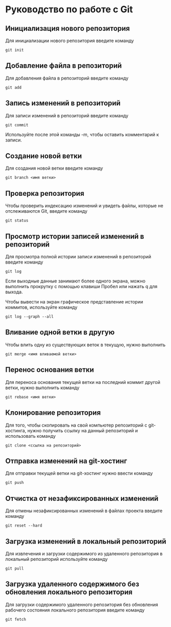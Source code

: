 # Руководство по работе с Git

## Инициализация нового репозитория

Для инициализации нового репозитория введите команду 

```
git init
```
## Добавление файла в репозиторий

Для добавления файла в репозиторий введите команду

```
git add
```
## Запись изменений в репозиторий

Для записи изменений в репозиторий введите команду

```
git commit
```

Используйте после этой команды -m, чтобы оставить комментарий к записи. 

## Создание новой ветки

Для создания новой ветки введите команду

```
git branch <имя ветки>
```

## Проверка репозитория

Чтобы проверить индексацию изменений и увидеть файлы, которые не отслеживаются Git, введите команду

```
git status
```
## Просмотр истории записей изменений в репозиторий

Для просмотра полной истории записи изменений в репозиторий введите команду 

```
git log
```

Если выходные данные занимают более одного экрана, можно выполнить прокрутку с помощью клавиши Пробел или нажать q для выхода.

Чтобы вывести на экран графическое представление истории коммитов, используйте команду

```
git log --graph --all
```

## Вливание одной ветки в другую

Чтобы влить одну из существующих веток в текущую, нужно выполнить 

```
git merge <имя вливаемой ветки>
```
## Перенос основания ветки

Для переноса основания текущей ветки на последний коммит другой ветки, нужно выполнить команду

```
git rebase <имя ветки>
```

## Клонирование репозитория

Для того, чтобы скопировать на свой компьютер репозиторий с git-хостинга, нужно получить ссылку на данный репозиторий и использовать команду

```
git clone <ссылка на репозиторий>
```

## Отправка изменений на git-хостинг

Для отправки текущей ветки на git-хостинг нужно ввести команду 

```
git push
```

## Отчистка от незафиксированных изменений

Для отмены незафиксированных изменений в файлах проекта введите команду

```
git reset --hard
```

## Загрузка изменений в локальный репозиторий

Для извлечения и загрузки содержимого из удаленного репозитория в локальный репозиторий используйте команду

```
git pull
```

## Загрузка удаленного содержимого без обновления локального репозитория

Для загрузки содержимого удаленного репозитория без обновления рабочего состояния локального репозитория введите команду

```
git fetch
```
